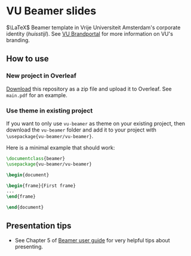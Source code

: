 # VU Beamer slides
$\LaTeX$ Beamer template in Vrije Universiteit Amsterdam's corporate identity (_huisstijl_). 
See [VU Brandportal](https://brandportal.vu.nl/modules/product/DigitalStyleGuide/default/grouplist.aspx?ItemId=6739&iflc=en&ifcltr=en)
for more information on VU's branding.


## How to use
### New project in Overleaf
[Download](https://github.com/leonlan/vu-beamer/archive/refs/heads/main.zip) this repository as a zip file and upload it to Overleaf. 
See `main.pdf` for an example.

### Use theme in existing project
If you want to only use `vu-beamer` as theme on your existing project, then download the `vu-beamer` folder and add it to your project with `\usepackage{vu-beamer/vu-beamer}`.

Here is a minimal example that should work:

``` tex
\documentclass{beamer}
\usepackage{vu-beamer/vu-beamer}

\begin{document}

\begin{frame}{First frame}
...
\end{frame}

\end{document}
```



## Presentation tips
- See Chapter 5 of [Beamer user guide](https://tug.ctan.org/macros/latex/contrib/beamer/doc/beameruserguide.pdf) for very helpful tips about presenting.
